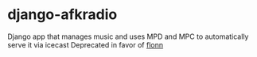 django-afkradio
===============

Django app that manages music and uses MPD and MPC to automatically serve it via icecast
Deprecated in favor of [flonn](https://github.com/ATRAN2/flonn)

